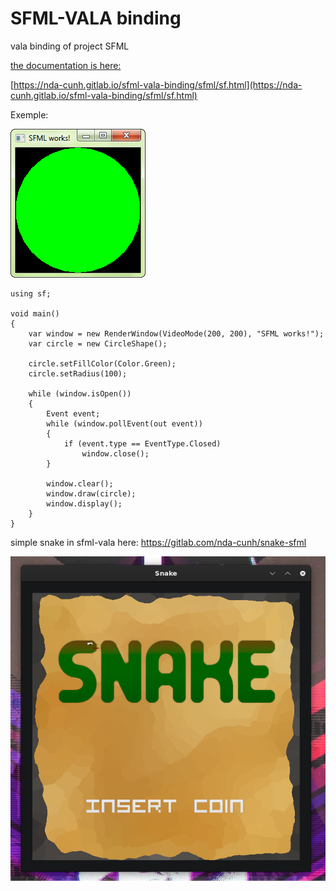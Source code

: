 # SFML-VALA binding

vala binding of project SFML

[the documentation is here:](https://nda-cunh.gitlab.io/sfml-vala-binding/sfml/sf.html)

[https://nda-cunh.gitlab.io/sfml-vala-binding/sfml/sf.html](https://nda-cunh.gitlab.io/sfml-vala-binding/sfml/sf.html)

Exemple:

<img src="readme/sfml.png">

```vala
using sf;

void main()
{
	var window = new RenderWindow(VideoMode(200, 200), "SFML works!");
	var circle = new CircleShape();

	circle.setFillColor(Color.Green);
	circle.setRadius(100);

	while (window.isOpen())
	{
		Event event;
		while (window.pollEvent(out event))
		{
			if (event.type == EventType.Closed)
				window.close();
		}

		window.clear();
		window.draw(circle);
		window.display();
	}
}
```


simple snake in sfml-vala here:
https://gitlab.com/nda-cunh/snake-sfml

<img src="readme/snake.png">
